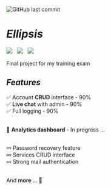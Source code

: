 ![GitHub last commit](https://img.shields.io/github/last-commit/Vazn/Ellipsis?style=for-the-badge)


# ***Ellipsis***

<img src="https://img.shields.io/badge/JavaScript-F7DF1E?style=for-the-badge&logo=javascript&logoColor=black">&nbsp;&nbsp;&nbsp;<img src="https://img.shields.io/badge/PHP-777BB4?style=for-the-badge&logo=php&logoColor=white">&nbsp;&nbsp;&nbsp;<img src="https://img.shields.io/badge/Powered%20By-SQL-blue?style=for-the-badge">


Final project for my training exam

## ***Features***

✅ Account **CRUD** interface - 90% <br>
✅ **Live chat** with admin - 90% <br>
✅ Full logging - 90% <br><br>

🔄 **Analytics dashboard** - In progress ... <br><br>

💤 Password recovery feature <br>
💤 Services CRUD interface <br>
💤 Strong mail authentication <br><br>

And **more** ... 👀

